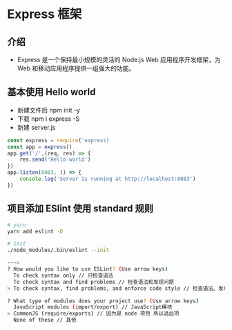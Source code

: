 # Express 框架

## 介绍
- Express 是一个保持最小规模的灵活的 Node.js Web 应用程序开发框架，为 Web 和移动应用程序提供一组强大的功能。

## 基本使用 Hello world
- 新建文件后 npm init -y
- 下载 npm i express -S
- 新建 server.js
```js
const express = require('express)
const app = express() 
app.get('/',(req, res) => {
    res.send('Hello world')
})
app.listen(8083, () => {
    console.log('Server is running at http://localhost:8083')
})

```

## 项目添加 ESlint 使用 standard 规则
```sh
# yarn 
yarn add eslint -D

# init
./node_modules/.bin/eslint --init

--->
? How would you like to use ESLint? (Use arrow keys) 
  To check syntax only // 只检查语法
  To check syntax and find problems // 检查语法和发现问题
> To check syntax, find problems, and enforce code style // 检查语法、发现问题并实施代码样式(此项包含 standard 规则)

? What type of modules does your project use? (Use arrow keys) 
  JavaScript modules (import/export) // JavaScript模块
> CommonJS (require/exports) // 因为是 node 项目 所以选此项
  None of these // 其他
```